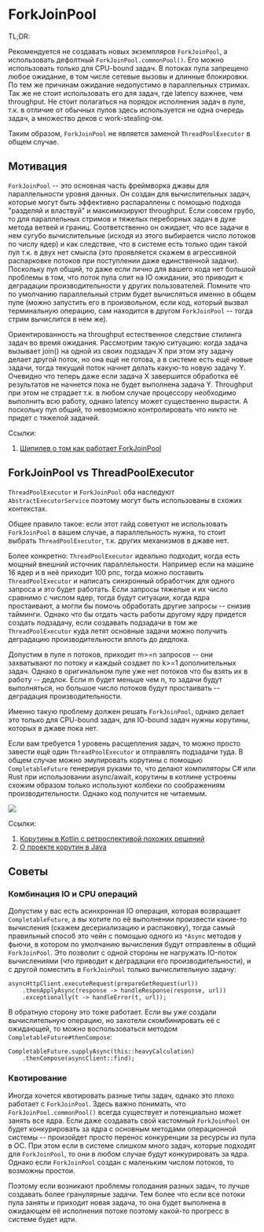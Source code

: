 # ForkJoinPool
TL;DR:

Рекомендуется не создавать новых экземпляров ```ForkJoinPool```, а использовать дефолтный ```ForkJoinPool.commonPool()```.
Его можно использовать только для CPU-bound задач.
В потоках пула запрещено любое ожидание, в том числе сетевые вызовы и длинные блокировки.
По тем же причинам ожидание недопустимо в параллельных стримах.
Так же не стоит использовать его для задач, где latency важнее, чем throughput.
Не стоит полагаться на порядок исполнения задач в пуле, т.к. в отличие от обычных пулов здесь используется не одна очередь задач,
а множество деков с work-stealing-ом.

Таким образом, ```ForkJoinPool``` не является заменой ```ThreadPoolExecutor``` в общем случае.

## Мотивация
```ForkJoinPool``` -- это основная часть фреймворка джавы для параллельности уровня данных. Он создан для вычислительных задач,
которые могут быть эффективно распараллены с помощью подхода "разделяй и властвуй" и максимизируют throughput. Если совсем грубо,
то для параллельных стримов и тяжелых переборных задач в духе метода ветвей и границ. Соответственно он ожидает,
что все задачи в нем сугубо вычислительные (исходя из этого выбирается число потоков по числу ядер) и как следствие,
что в системе есть только один такой пул т.к. в двух нет смысла (это проявляется скажем в агрессивной распарковке потоков
при поступлении даже единственной задачи). Поскольку пул общий, то даже если лично для вашего кода нет большой проблемы в том,
что поток пула спит на IO ожидании, это приводит к деградации производительности у других пользователей.
Помните что по умолчанию параллельный стрим будет вычисляться именно в общем пуле (можно запустить его в произвольном, если код,
который вызвал терминальную операцию, сам находится в другом ```ForkJoinPool``` -- тогда стрим вычислится в нем же).

Ориентированность на throughput естественное следствие стилинга задач во время ожидания. Рассмотрим такую ситуацию: когда задача вызывает
join() на одной из своих подзадач X при этом эту задачу делает другой поток, но она ещё не готова, а в системе есть ещё новые задачи,
тогда текущий поток начнет делать какую-то новую задачу Y. Очевидно что теперь даже если задача X завершится обработка её результатов
не начнется пока не будет выполнена задача Y. Throughput при этом не страдает т.к. в любом случае процессору необходимо выполнить всю работу,
однако latency может существенно вырасти. А поскольку пул общий, то невозможно контролировать что никто не придет с тяжелой задачей.

Ссылки: 
1. [Шипилев о том как работает ForkJoinPool](https://www.youtube.com/watch?v=t0dGLFtRR9c)


## ForkJoinPool vs ThreadPoolExecutor

```ThreadPoolExecutor``` и ```ForkJoinPool``` оба наследуют ```AbstractExecutorService``` поэтому могут быть использованы в схожих контекстах.

Общее правило такое: если этот гайд советуют не использовать ```ForkJoinPool``` в вашем случае, а параллельность нужна, то стоит выбрать ```ThreadPoolExecutor```,
т.к. других механизмов в джаве нет.

Более конкретно: ```ThreadPoolExecutor``` идеально подходит, когда есть мощный внешний источник параллельности.
Например если на машине 16 ядер и в неё приходит 100 рпс, тогда можно поставить ```ThreadPoolExecutor``` и написать синхронный
обработчик для одного запроса и это будет работать. Если запросы тяжелые и их число сравнимо с числом ядер,
тогда будут ситуации, когда ядра простаивают, а могли бы помочь обработать другие запросы -- снизив тайминги.
Однако что бы отдать часть работы другому ядру придется создать подзадачу, если создавать подзадачи в том же ```ThreadPoolExecutor```
куда летят основные задачи можно получить деградацию производительности вплоть до дедлока.



Допустим в пуле n потоков, приходит m>=n запросов -- они захватывают по потоку и каждый создает по k>=1 дополнительных задач.
Однако в оригинальном пуле уже нет потоков что бы взять их в работу -- дедлок. Если m будет меньше чем n, то задачи будут выполняться,
но большое число потоков будут простаивать -- деградация производительности.

Именно такую проблему должен решать ```ForkJoinPool```, однако делает это только для CPU-bound задач, для IO-bound задач нужны корутины,
которых в джаве пока нет.

Если вам требуется 1 уровень расщепления задач, то можно просто завести ещё один ```ThreadPoolExecutor``` и отправлять подзадачи туда.
В общем случае можно эмулировать корутины с помощью ```CompletableFuture``` генерируя руками то, что делают компиляторы C# или Rust
при использовании async/await, корутины в котлине устроены схожим образом только используют колбеки по соображениям производительности.
Однако код получится не читаемым.

![](./img/fork_join_pool.svg)

Ссылки:
1. [Корутины в Kotlin с ретроспективой похожих решений](https://www.youtube.com/watch?v=Mj5P47F6nJg&feature=emb_title)
2. [О проекте корутин в Java](https://youtu.be/lIq-x_iI-kc)


## Советы

### Комбинация IO и CPU операций

Допустим у вас есть асинхронная IO операция, которая возвращает ```CompletableFuture```, а вы хотите по её выполнении произвести какие-то вычисления (скажем десериализацию и распаковку), тогда самый правильный способ это чейн с помощью одного из ```*Async``` методов у фьючи, в котором по умолчанию вычисления будут отправлены в общий ```ForkJoinPool```. Это позволит с одной стороны не нагружать IO-поток вычислениями (что приводит к деградации его производительности), и с другой поместить в ```ForkJoinPool``` только вычислительную задачу:
```
asyncHttpClient.executeRequest(prepareGetRequest(url))
    .thenApplyAsync(response -> handleResponse(response, url))
    .exceptionally(t -> handleError(t, url));
```

В обратную сторону это тоже работает. Если вы уже создали вычислительную операцию, но захотели скомбинировать её с ожидающей, то можно воспользоваться методом ```CompletableFuture#thenCompose```:

```
CompletableFuture.supplyAsync(this::heavyCalculation)
    .thenCompose(asyncClient::find);
```

### Квотирование

Иногда хочется квотировать разные типы задач, однако это плохо работает с ```ForkJoinPool```. Здесь важно понимать, что ```ForkJoinPool.commonPool()``` всегда существует и потенциально может занять все ядра. Если даже создавать свой кастомный ```ForkJoinPool``` он будет конкурировать за ядра с основным методами операционной системы -- произойдет просто перенос конкуренции за ресурсы из пула в ОС. При этом если в системе слишком много задач, которые подходят для ```ForkJoinPool```, то они в любом случае будут конкурировать за ядра. Однако если ```ForkJoinPool``` создан с маленьким числом потоков, то возможны простои.

Поэтому если возникают проблемы голодания разных задач, то лучше создавать более гранулярные задачи. Тем более что если все потоки пула заняты и приходит новая задача, то она будет выполнена в ожидающем её исполнения потоке поэтому какой-то прогресс в системе будет идти.
